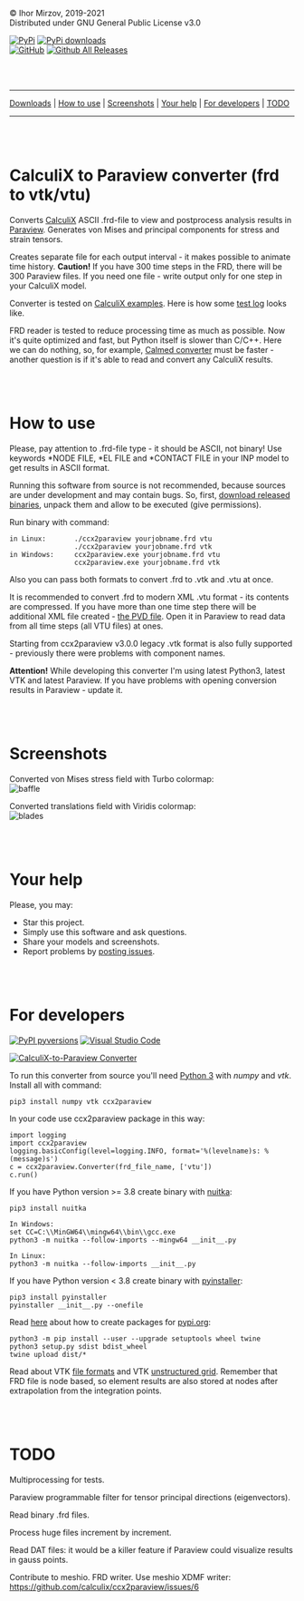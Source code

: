 © Ihor Mirzov, 2019-2021  
Distributed under GNU General Public License v3.0

[![PyPi](https://badgen.net/badge/icon/pypi?icon=pypi&label)](https://pypi.org/project/ccx2paraview)
[![PyPi downloads](https://img.shields.io/pypi/dm/ccx2paraview.svg)](https://pypistats.org/packages/ccx2paraview)  
[![GitHub](https://badgen.net/badge/icon/github?icon=github&label)](https://github.com/calculix/ccx2paraview)
[![Github All Releases](https://img.shields.io/github/downloads/calculix/ccx2paraview/total.svg)](https://github.com/calculix/ccx2paraview/releases)

<br/><br/>



---

[Downloads](https://github.com/calculix/ccx2paraview/releases) |
[How to use](#how-to-use) |
[Screenshots](#screenshots) |
[Your help](#your-help) |
[For developers](#for-developers) |
[TODO](#todo)

---

<br/><br/>



# CalculiX to Paraview converter (frd to vtk/vtu)

Converts [CalculiX](http://www.dhondt.de/) ASCII .frd-file to view and postprocess analysis results in [Paraview](https://www.paraview.org/). Generates von Mises and principal components for stress and strain tensors.

Creates separate file for each output interval - it makes possible to animate time history. **Caution!** If you have 300 time steps in the FRD, there will be 300 Paraview files. If you need one file - write output only for one step in your CalculiX model.

Converter is tested on [CalculiX examples](https://github.com/calculix/examples). Here is how some [test log](https://github.com/calculix/ccx2paraview/blob/master/tests/test.log) looks like.

FRD reader is tested to reduce processing time as much as possible. Now it's quite optimized and fast, but Python itself is slower than C/C++. Here we can do nothing, so, for example, [Calmed converter](https://www.salome-platform.org/forum/forum_12/126338563) must be faster - another question is if it's able to read and convert any CalculiX results.

<br/><br/>



# How to use

Please, pay attention to .frd-file type - it should be ASCII, not binary! Use keywords *NODE FILE, *EL FILE and *CONTACT FILE in your INP model to get results in ASCII format.

Running this software from source is not recommended, because sources are under development and may contain bugs. So, first, [download released binaries](https://github.com/calculix/ccx2paraview/releases), unpack them and allow to be executed (give permissions).

Run binary with command:

    in Linux:       ./ccx2paraview yourjobname.frd vtu
                    ./ccx2paraview yourjobname.frd vtk
    in Windows:     ccx2paraview.exe yourjobname.frd vtu
                    ccx2paraview.exe yourjobname.frd vtk

Also you can pass both formats to convert .frd to .vtk and .vtu at once.

It is recommended to convert .frd to modern XML .vtu format - its contents are compressed. If you have more than one time step there will be additional XML file created - [the PVD file](https://www.paraview.org/Wiki/ParaView/Data_formats#PVD_File_Format). Open it in Paraview to read data from all time steps (all VTU files) at ones.

Starting from ccx2paraview v3.0.0 legacy .vtk format is also fully supported - previously there were problems with component names.

**Attention!** While developing this converter I'm using latest Python3, latest VTK and latest Paraview. If you have problems with opening conversion results in Paraview - update it.

<br/><br/>



# Screenshots

Converted von Mises stress field with Turbo colormap:  
![baffle](https://github.com/calculix/ccx2paraview/blob/master/img_baffle.png "baffle")

Converted translations field with Viridis colormap:  
![blades](https://github.com/calculix/ccx2paraview/blob/master/img_blades.png "blades")

<br/><br/>



# Your help

Please, you may:

- Star this project.
- Simply use this software and ask questions.
- Share your models and screenshots.
- Report problems by [posting issues](https://github.com/calculix/ccx2paraview/issues).

<br/><br/>



# For developers

[![PyPI pyversions](https://img.shields.io/pypi/pyversions/ccx2paraview.svg)](https://www.python.org/downloads/)
[![Visual Studio Code](https://img.shields.io/badge/--007ACC?logo=visual%20studio%20code&logoColor=ffffff)](https://code.visualstudio.com/)

[![CalculiX-to-Paraview Converter](https://img.youtube.com/vi/KofE0x0csZE/maxresdefault.jpg)](https://www.youtube.com/watch?v=KofE0x0csZE)

To run this converter from source you'll need [Python 3](https://www.python.org/downloads/) with *numpy* and *vtk*. Install all with command:

    pip3 install numpy vtk ccx2paraview

In your code use ccx2paraview package in this way:

    import logging
    import ccx2paraview
    logging.basicConfig(level=logging.INFO, format='%(levelname)s: %(message)s')
    c = ccx2paraview.Converter(frd_file_name, ['vtu'])
    c.run()

If you have Python version >= 3.8 create binary with [nuitka](https://nuitka.net/):

    pip3 install nuitka
    
    In Windows:
    set CC=C:\\MinGW64\\mingw64\\bin\\gcc.exe
    python3 -m nuitka --follow-imports --mingw64 __init__.py

    In Linux:
    python3 -m nuitka --follow-imports __init__.py

If you have Python version < 3.8 create binary with [pyinstaller](https://www.pyinstaller.org/):

    pip3 install pyinstaller
    pyinstaller __init__.py --onefile

Read [here](https://packaging.python.org/tutorials/packaging-projects/) about how to create packages for [pypi.org](https://pypi.org/):

    python3 -m pip install --user --upgrade setuptools wheel twine
    python3 setup.py sdist bdist_wheel
    twine upload dist/*

Read about VTK [file formats](https://vtk.org/wp-content/uploads/2015/04/file-formats.pdf) and VTK [unstructured grid](https://lorensen.github.io/VTKExamples/site/VTKFileFormats/#unstructuredgrid). Remember that FRD file is node based, so element results are also stored at nodes after extrapolation from the integration points.

<br/><br/>



# TODO

Multiprocessing for tests.

Paraview programmable filter for tensor principal directions (eigenvectors).

Read binary .frd files.

Process huge files increment by increment.

Read DAT files: it would be a killer feature if Paraview could visualize results in gauss points.

Contribute to meshio. FRD writer. Use meshio XDMF writer: https://github.com/calculix/ccx2paraview/issues/6
